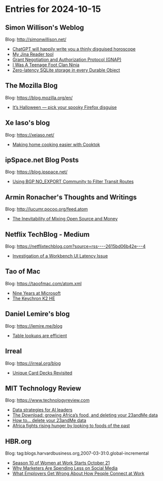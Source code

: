 # Entries for 2024-10-15
## Simon Willison's Weblog 
Blog: http://simonwillison.net/ 

- [ChatGPT will happily write you a thinly disguised horoscope](https://simonwillison.net/2024/Oct/15/chatgpt-horoscopes/#atom-everything)
- [My Jina Reader tool](https://simonwillison.net/2024/Oct/14/my-jina-reader-tool/#atom-everything)
- [Grant Negotiation and Authorization Protocol (GNAP)](https://simonwillison.net/2024/Oct/14/grant-negotiation-and-authorization-protocol-gnap/#atom-everything)
- [I Was A Teenage Foot Clan Ninja](https://simonwillison.net/2024/Oct/14/i-was-a-teenage-foot-clan-ninja/#atom-everything)
- [Zero-latency SQLite storage in every Durable Object](https://simonwillison.net/2024/Oct/13/zero-latency-sqlite-storage-in-every-durable-object/#atom-everything)
## The Mozilla Blog 
Blog: https://blog.mozilla.org/en/ 

- [It’s Halloween — pick your spooky Firefox disguise](https://blog.mozilla.org/en/products/firefox/firefox-halloween-logos/)
## Xe Iaso's blog 
Blog: https://xeiaso.net/ 

- [Making home cooking easier with Cooktok](https://xeiaso.net/notes/2024/cooktok/)
## ipSpace.net Blog Posts 
Blog: https://blog.ipspace.net/ 

- [Using BGP NO_EXPORT Community to Filter Transit Routes](https://blog.ipspace.net/2024/10/bgp-labs-no-export/?utm_source=atom_feed)
## Armin Ronacher's Thoughts and Writings 
Blog: http://lucumr.pocoo.org/feed.atom 

- [The Inevitability of Mixing Open Source and Money](http://lucumr.pocoo.org/2024/10/14/mixing-oss-and-money)
## Netflix TechBlog - Medium 
Blog: https://netflixtechblog.com?source=rss----2615bd06b42e---4 

- [Investigation of a Workbench UI Latency Issue](https://netflixtechblog.com/investigation-of-a-workbench-ui-latency-issue-faa017b4653d?source=rss----2615bd06b42e---4)
## Tao of Mac 
Blog: https://taoofmac.com/atom.xml 

- [Nine Years at Microsoft](https://taoofmac.com/space/blog/2024/10/15/0000)
- [The Keychron K2 HE](https://taoofmac.com/space/blog/2024/10/14/1900)
## Daniel Lemire's blog 
Blog: https://lemire.me/blog 

- [Table lookups are efficient](https://lemire.me/blog/2024/10/14/table-lookups-are-efficient/)
## Irreal 
Blog: https://irreal.org/blog 

- [Unique Card Decks Revisited](https://irreal.org/blog/?p=12514)
## MIT Technology Review 
Blog: https://www.technologyreview.com 

- [Data strategies for AI leaders](https://www.technologyreview.com/2024/10/14/1105249/data-strategies-for-ai-leaders/)
- [The Download: growing Africa’s food, and deleting your 23andMe data](https://www.technologyreview.com/2024/10/14/1105521/the-download-growing-africas-food-and-deleting-your-23andme-data/)
- [How to… delete your 23andMe data](https://www.technologyreview.com/2024/10/14/1105488/how-to-delete-your-23andme-data/)
- [Africa fights rising hunger by looking to foods of the past](https://www.technologyreview.com/2024/10/14/1105070/africa-crops-maize-kenya-climate-change-agriculture/)
## HBR.org 
Blog: tag:blogs.harvardbusiness.org,2007-03-31:0.global-incremental 

- [Season 10 of Women at Work Starts October 21](https://hbr.org/podcast/2024/10/season-10-of-women-at-work-starts-october-21)
- [Why Marketers Are Spending Less on Social Media](https://hbr.org/2024/10/why-marketers-are-spending-less-on-social-media)
- [What Employers Get Wrong About How People Connect at Work](https://hbr.org/2024/10/what-employers-get-wrong-about-how-people-connect-at-work)
